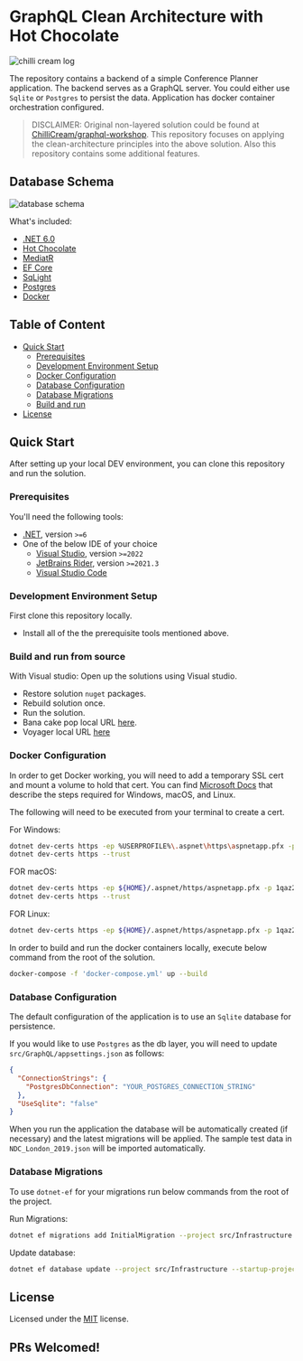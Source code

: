 # GraphQL Clean Architecture with Hot Chocolate

![chilli cream log](https://github.com/gayankanishka/graphql-clean-architecture/blob/533a59d7e96493b4d9e94f8fe08c04a4dc3f6af5/docs/assets/ChilliCream.svg?raw=true)

The repository contains a backend of a simple Conference Planner application. The backend serves as a GraphQL server. You could either use `Sqlite` or `Postgres` to persist the data. Application has docker container orchestration configured.

> DISCLAIMER: Original non-layered solution could be found at [ChilliCream/graphql-workshop](https://github.com/ChilliCream/graphql-workshop). This repository focuses on applying the clean-architecture principles into the above solution. Also this repository contains some additional features.

## Database Schema

![database schema](https://github.com/gayankanishka/graphql-clean-architecture/blob/b77a0166917ce6671dc885f4fb3e6ebd1f8bba71/docs/assets/21-conference-planner-db-diagram.png?raw=true)

What's included:

- [.NET 6.0](https://dotnet.microsoft.com/download/dotnet/6.0)
- [Hot Chocolate](https://chillicream.com/docs/hotchocolate)
- [MediatR](https://github.com/jbogard/MediatR)
- [EF Core](https://docs.microsoft.com/en-us/ef/core/)
- [SqLight](https://docs.microsoft.com/en-us/dotnet/standard/data/sqlite/?tabs=netcore-cli)
- [Postgres](https://www.npgsql.org/efcore/index.html)
- [Docker](https://docs.docker.com/)

## Table of Content

- [Quick Start](#quick-start)
    - [Prerequisites](#prerequisites)
    - [Development Environment Setup](#development-environment-setup)
    - [Docker Configuration](#docker-configuration)
    - [Database Configuration](#database-configuration)
    - [Database Migrations](#database-migrations)
    - [Build and run](#build-and-run-from-source)
- [License](#license)

## Quick Start

After setting up your local DEV environment, you can clone this repository and run the solution.

### Prerequisites

You'll need the following tools:

- [.NET](https://dotnet.microsoft.com/download), version `>=6`
- One of the below IDE of your choice
    - [Visual Studio](https://visualstudio.microsoft.com/), version `>=2022`
    - [JetBrains Rider](https://jetbrains.com/rider/), version `>=2021.3`
    - [Visual Studio Code](https://code.visualstudio.com/)

### Development Environment Setup

First clone this repository locally.

- Install all of the the prerequisite tools mentioned above.

### Build and run from source

With Visual studio:
Open up the solutions using Visual studio.

- Restore solution `nuget` packages.
- Rebuild solution once.
- Run the solution.
- Bana cake pop local URL [here](https://localhost:5001/graphql).
- Voyager local URL [here](https://localhost:5001/graphql-voyager)

### Docker Configuration

In order to get Docker working, you will need to add a temporary SSL cert and mount a volume to hold that cert. You can find [Microsoft Docs](https://docs.microsoft.com/en-us/aspnet/core/security/docker-https?view=aspnetcore-6.0) that describe the steps required for Windows, macOS, and Linux.

The following will need to be executed from your terminal to create a cert.

For Windows:

```bash
dotnet dev-certs https -ep %USERPROFILE%\.aspnet\https\aspnetapp.pfx -p 1qaz2wsx@
dotnet dev-certs https --trust
```

FOR macOS: 

```bash
dotnet dev-certs https -ep ${HOME}/.aspnet/https/aspnetapp.pfx -p 1qaz2wsx@
dotnet dev-certs https --trust
```

FOR Linux:

```bash
dotnet dev-certs https -ep ${HOME}/.aspnet/https/aspnetapp.pfx -p 1qaz2wsx@
```

In order to build and run the docker containers locally, execute below command from the root of the solution.

```bash
docker-compose -f 'docker-compose.yml' up --build
```

### Database Configuration

The default configuration of the application is to use an `Sqlite` database for persistence.

If you would like to use `Postgres` as the db layer, you will need to update `src/GraphQL/appsettings.json` as follows:

```json
{
  "ConnectionStrings": {
    "PostgresDbConnection": "YOUR_POSTGRES_CONNECTION_STRING"
  },
  "UseSqlite": "false"
}
```

When you run the application the database will be automatically created (if necessary) and the latest migrations will be applied. The sample test data in `NDC_London_2019.json` will be imported automatically.

### Database Migrations

To use `dotnet-ef` for your migrations run below commands from the root of the project.

Run Migrations:

```bash
dotnet ef migrations add InitialMigration --project src/Infrastructure --startup-project src/GraphQL --output-dir Persistence/Migrations
```

Update database:

```bash
dotnet ef database update --project src/Infrastructure --startup-project src/GraphQL
```

## License

Licensed under the [MIT](LICENSE) license.

## PRs Welcomed!